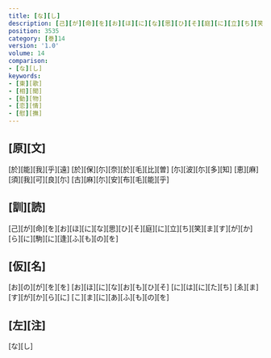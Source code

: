 ```yaml
---
title: [な][し]
description: [己][が][命][を][お][ほ][に][な][思][ひ][そ][庭][に][立][ち][笑][ま][す][が][か][ら][に][駒][に][逢][ふ][も][の][を]
position: 3535
category: [巻]14
version: '1.0'
volume: 14
comparison:
- [な][し]
keywords:
- [東][歌]
- [相][聞]
- [動][物]
- [恋][情]
- [慰][撫]
---
```


## [原][文]

[於][能][我][乎][遠] [於][保][尓][奈][於][毛][比][曽] [尓][波][尓][多][知] [恵][麻][須][我][可][良][尓] [古][麻][尓][安][布][毛][能][乎]

## [訓][読]

[己][が][命][を][お][ほ][に][な][思][ひ][そ][庭][に][立][ち][笑][ま][す][が][か][ら][に][駒][に][逢][ふ][も][の][を]

## [仮][名]

[お][の][が][を][を] [お][ほ][に][な][お][も][ひ][そ] [に][は][に][た][ち] [ゑ][ま][す][が][か][ら][に] [こ][ま][に][あ][ふ][も][の][を]

## [左][注]

[な][し]
